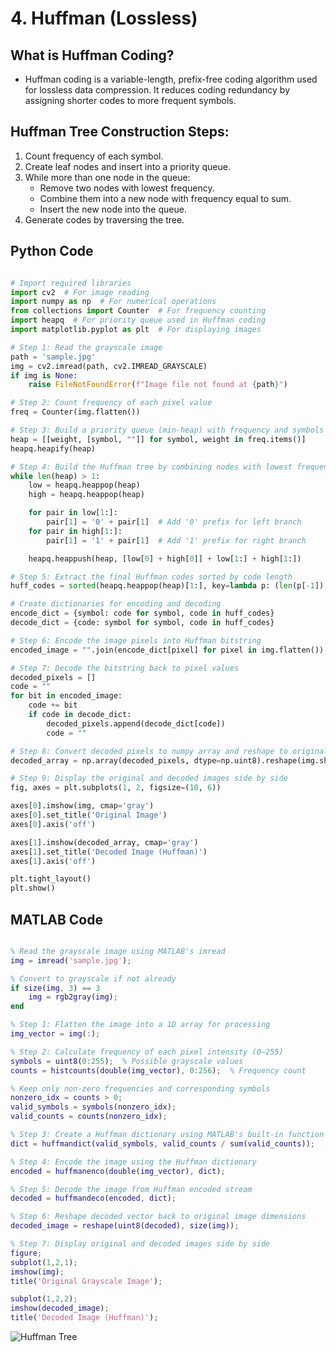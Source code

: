 
# 4. Huffman (Lossless)


##  What is Huffman Coding?

- Huffman coding is a variable-length, prefix-free coding algorithm used for lossless data compression. It reduces coding redundancy by assigning shorter codes to more frequent symbols.


##  Huffman Tree Construction Steps:

1. Count frequency of each symbol.
2. Create leaf nodes and insert into a priority queue.
3. While more than one node in the queue:
   - Remove two nodes with lowest frequency.
   - Combine them into a new node with frequency equal to sum.
   - Insert the new node into the queue.
4. Generate codes by traversing the tree.



##  Python Code 

```python

# Import required libraries
import cv2  # For image reading
import numpy as np  # For numerical operations
from collections import Counter  # For frequency counting
import heapq  # For priority queue used in Huffman coding
import matplotlib.pyplot as plt  # For displaying images

# Step 1: Read the grayscale image
path = 'sample.jpg'
img = cv2.imread(path, cv2.IMREAD_GRAYSCALE)
if img is None:
    raise FileNotFoundError(f"Image file not found at {path}")

# Step 2: Count frequency of each pixel value
freq = Counter(img.flatten())

# Step 3: Build a priority queue (min-heap) with frequency and symbols
heap = [[weight, [symbol, ""]] for symbol, weight in freq.items()]
heapq.heapify(heap)

# Step 4: Build the Huffman tree by combining nodes with lowest frequency
while len(heap) > 1:
    low = heapq.heappop(heap)
    high = heapq.heappop(heap)

    for pair in low[1:]:
        pair[1] = '0' + pair[1]  # Add '0' prefix for left branch
    for pair in high[1:]:
        pair[1] = '1' + pair[1]  # Add '1' prefix for right branch

    heapq.heappush(heap, [low[0] + high[0]] + low[1:] + high[1:])

# Step 5: Extract the final Huffman codes sorted by code length
huff_codes = sorted(heapq.heappop(heap)[1:], key=lambda p: (len(p[-1]), p))

# Create dictionaries for encoding and decoding
encode_dict = {symbol: code for symbol, code in huff_codes}
decode_dict = {code: symbol for symbol, code in huff_codes}

# Step 6: Encode the image pixels into Huffman bitstring
encoded_image = "".join(encode_dict[pixel] for pixel in img.flatten())

# Step 7: Decode the bitstring back to pixel values
decoded_pixels = []
code = ""
for bit in encoded_image:
    code += bit
    if code in decode_dict:
        decoded_pixels.append(decode_dict[code])
        code = ""

# Step 8: Convert decoded pixels to numpy array and reshape to original image shape
decoded_array = np.array(decoded_pixels, dtype=np.uint8).reshape(img.shape)

# Step 9: Display the original and decoded images side by side
fig, axes = plt.subplots(1, 2, figsize=(10, 6))

axes[0].imshow(img, cmap='gray')
axes[0].set_title('Original Image')
axes[0].axis('off')

axes[1].imshow(decoded_array, cmap='gray')
axes[1].set_title('Decoded Image (Huffman)')
axes[1].axis('off')

plt.tight_layout()
plt.show()

```

## MATLAB Code 

```matlab

% Read the grayscale image using MATLAB's imread
img = imread('sample.jpg');

% Convert to grayscale if not already
if size(img, 3) == 3
    img = rgb2gray(img);
end

% Step 1: Flatten the image into a 1D array for processing
img_vector = img(:);

% Step 2: Calculate frequency of each pixel intensity (0–255)
symbols = uint8(0:255);  % Possible grayscale values
counts = histcounts(double(img_vector), 0:256);  % Frequency count

% Keep only non-zero frequencies and corresponding symbols
nonzero_idx = counts > 0;
valid_symbols = symbols(nonzero_idx);
valid_counts = counts(nonzero_idx);

% Step 3: Create a Huffman dictionary using MATLAB's built-in function
dict = huffmandict(valid_symbols, valid_counts / sum(valid_counts));

% Step 4: Encode the image using the Huffman dictionary
encoded = huffmanenco(double(img_vector), dict);

% Step 5: Decode the image from Huffman encoded stream
decoded = huffmandeco(encoded, dict);

% Step 6: Reshape decoded vector back to original image dimensions
decoded_image = reshape(uint8(decoded), size(img));

% Step 7: Display original and decoded images side by side
figure;
subplot(1,2,1);
imshow(img);
title('Original Grayscale Image');

subplot(1,2,2);
imshow(decoded_image);
title('Decoded Image (Huffman)');


```


![Huffman Tree](photows/Huffman55.png)

